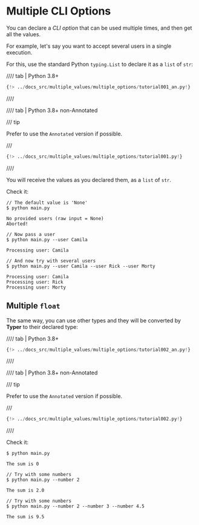 # Multiple CLI Options

You can declare a *CLI option* that can be used multiple times, and then get all the values.

For example, let's say you want to accept several users in a single execution.

For this, use the standard Python `typing.List` to declare it as a `list` of `str`:

//// tab | Python 3.8+

```Python hl_lines="1  7"
{!> ../docs_src/multiple_values/multiple_options/tutorial001_an.py!}
```

////

//// tab | Python 3.8+ non-Annotated

/// tip

Prefer to use the `Annotated` version if possible.

///

```Python hl_lines="1  6"
{!> ../docs_src/multiple_values/multiple_options/tutorial001.py!}
```

////

You will receive the values as you declared them, as a `list` of `str`.

Check it:

<div class="termy">

```console
// The default value is 'None'
$ python main.py

No provided users (raw input = None)
Aborted!

// Now pass a user
$ python main.py --user Camila

Processing user: Camila

// And now try with several users
$ python main.py --user Camila --user Rick --user Morty

Processing user: Camila
Processing user: Rick
Processing user: Morty
```

</div>

## Multiple `float`

The same way, you can use other types and they will be converted by **Typer** to their declared type:

//// tab | Python 3.8+

```Python hl_lines="7"
{!> ../docs_src/multiple_values/multiple_options/tutorial002_an.py!}
```

////

//// tab | Python 3.8+ non-Annotated

/// tip

Prefer to use the `Annotated` version if possible.

///

```Python hl_lines="6"
{!> ../docs_src/multiple_values/multiple_options/tutorial002.py!}
```

////

Check it:

<div class="termy">

```console
$ python main.py

The sum is 0

// Try with some numbers
$ python main.py --number 2

The sum is 2.0

// Try with some numbers
$ python main.py --number 2 --number 3 --number 4.5

The sum is 9.5
```

</div>
